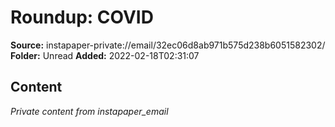 # Roundup: COVID

**Source:** instapaper-private://email/32ec06d8ab971b575d238b6051582302/
**Folder:** Unread
**Added:** 2022-02-18T02:31:07




## Content
*Private content from instapaper_email*
